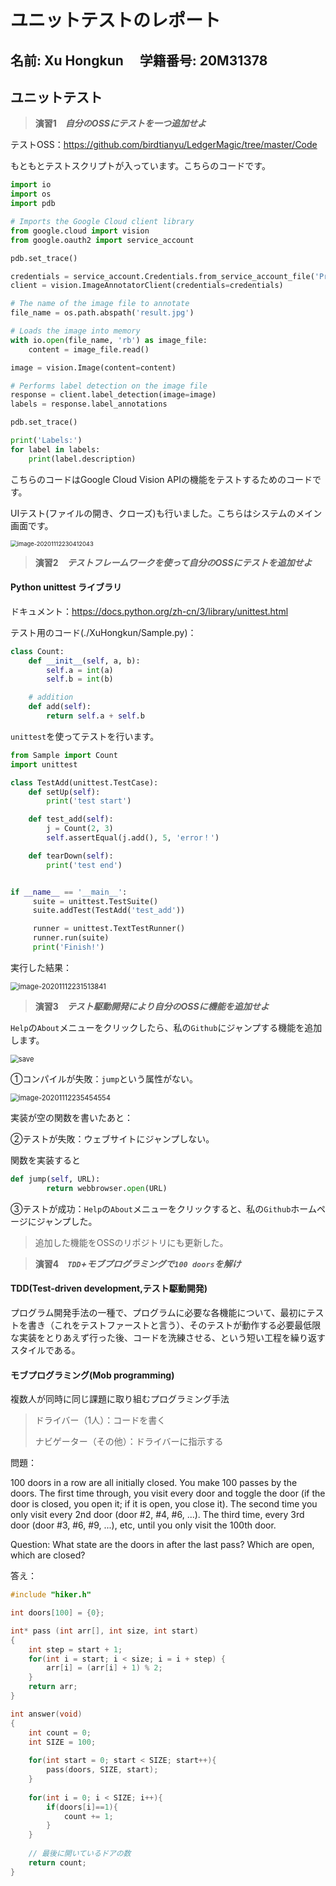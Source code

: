 # ユニットテストのレポート

## 名前: Xu Hongkun  　学籍番号: 20M31378



## ユニットテスト

> **演習1　*自分のOSSにテストを一つ追加せよ***

テストOSS：https://github.com/birdtianyu/LedgerMagic/tree/master/Code

もともとテストスクリプトが入っています。こちらのコードです。

``````python
import io
import os
import pdb

# Imports the Google Cloud client library
from google.cloud import vision
from google.oauth2 import service_account

pdb.set_trace()

credentials = service_account.Credentials.from_service_account_file('Project-491c3b474809.json')
client = vision.ImageAnnotatorClient(credentials=credentials)

# The name of the image file to annotate
file_name = os.path.abspath('result.jpg')

# Loads the image into memory
with io.open(file_name, 'rb') as image_file:
    content = image_file.read()

image = vision.Image(content=content)

# Performs label detection on the image file
response = client.label_detection(image=image)
labels = response.label_annotations

pdb.set_trace()

print('Labels:')
for label in labels:
    print(label.description)
``````

こちらのコードはGoogle Cloud Vision APIの機能をテストするためのコードです。

UIテスト(ファイルの開き、クローズ)も行いました。こちらはシステムのメイン画面です。

<img src="./XuHongkun/image1.png" alt="image-20201112230412043" style="zoom: 67%;" />



> **演習2　*テストフレームワークを使って自分のOSSにテストを追加せよ***

#### Python unittest ライブラリ

ドキュメント：https://docs.python.org/zh-cn/3/library/unittest.html

テスト用のコード(./XuHongkun/Sample.py)：

``````python
class Count:
    def __init__(self, a, b):
        self.a = int(a)
        self.b = int(b)

    # addition
    def add(self):
        return self.a + self.b
``````

`unittest`を使ってテストを行います。

``````python
from Sample import Count
import unittest

class TestAdd(unittest.TestCase):
    def setUp(self):
        print('test start')

    def test_add(self):
        j = Count(2, 3)
        self.assertEqual(j.add(), 5, 'error！')

    def tearDown(self):
        print('test end')


if __name__ == '__main__':
     suite = unittest.TestSuite()
     suite.addTest(TestAdd('test_add'))

     runner = unittest.TextTestRunner()
     runner.run(suite)
     print('Finish!')
``````

実行した結果：

<img src="./XuHongkun/image2.png" alt="image-20201112231513841" style="zoom:80%;" />



> **演習3　*テスト駆動開発により自分のOSSに機能を追加せよ***

`Help`の`About`メニューをクリックしたら、私の`Github`にジャンプする機能を追加します。

<img src="./XuHongkun/save.png" alt="save" style="zoom:80%;" />



①コンパイルが失敗：`jump`という属性がない。

<img src="./XuHongkun/image3.png" alt="image-20201112235454554" style="zoom:80%;" />

実装が空の関数を書いたあと：

②テストが失敗：ウェブサイトにジャンプしない。

関数を実装すると

``````python
def jump(self, URL):
        return webbrowser.open(URL)
``````

③テストが成功：`Help`の`About`メニューをクリックすると、私の`Github`ホームページにジャンプした。

> 追加した機能をOSSのリポジトリにも更新した。





> **演習4　*`TDD`+モブプログラミングで`100 doors`を解け***

#### TDD(Test-driven development,**テスト駆動開発**)

プログラム開発手法の一種で、プログラムに必要な各機能について、最初にテストを書き（これをテストファーストと言う）、そのテストが動作する必要最低限な実装をとりあえず行った後、コードを洗練させる、という短い工程を繰り返すスタイルである。



#### モブプログラミング(Mob programming)

複数人が同時に同じ課題に取り組むプログラミング手法

> ドライバー（1人）：コードを書く
>
> ナビゲーター（その他）：ドライバーに指示する



問題：

100 doors in a row are all initially closed. You make 100 passes by the doors. The first time through, you visit every door and toggle the door (if the door is closed, you open it; if it is open, you close it).
The second time you only visit every 2nd door (door #2, #4, #6, ...).
The third time, every 3rd door (door #3, #6, #9, ...), etc, until you only visit the 100th door.

Question: What state are the doors in after the last pass? Which are open, which are closed?



答え：

``````c
#include "hiker.h"

int doors[100] = {0};

int* pass (int arr[], int size, int start)
{
    int step = start + 1;
    for(int i = start; i < size; i = i + step) {
        arr[i] = (arr[i] + 1) % 2;
    }
    return arr;
}

int answer(void)
{
    int count = 0;
    int SIZE = 100;
    
    for(int start = 0; start < SIZE; start++){
        pass(doors, SIZE, start);
    }
    
    for(int i = 0; i < SIZE; i++){
        if(doors[i]==1){
            count += 1;
        }
    }
    
    // 最後に開いているドアの数
    return count;
}
``````



